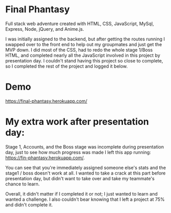 # Final Phantasy
Full stack web adventure created with HTML, CSS, JavaScript, MySql, Express, Node, jQuery, and Anime.js. 

I was initially assigned to the backend, but after getting the routes running I swapped over to the front end to help out my groupmates and just get the MVP down. I did most of the CSS, had to redo the whole stage 1/Boss HTML, and completed nearly all the JavaScript involved in this project by presentation day. I couldn't stand having this project so close to complete, so I completed the rest of the project and logged it below. 

# Demo 

https://final-phantasy.herokuapp.com/

# My extra work after presentation day:  

Stage 1, Accounts, and the Boss stage was incomplete during presentation day, just to see how much progress was made I left this app running: https://fin-phantasy.herokuapp.com/. 

You can see that you're immediately assigned someone else's stats and the stage1 / boss doesn't work at all. I wanted to take a crack at this part before presentation day, but didn't want to take over and take my teammate's chance to learn.

Overall, it didn't matter if I completed it or not; I just wanted to learn and wanted a challenge. I also couldn't bear knowing that I left a project at 75% and didn't complete it. 
